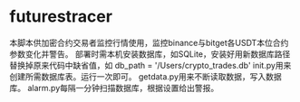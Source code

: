 # futurestracer
本脚本供加密合约交易者监控行情使用，监控binance与bitget各USDT本位合约参数变化并警告。
部署时需本机安装数据库，如SQLite，安装好用新数据库路径替换掉原来代码中缺省值，如 db_path = '/Users/crypto_trades.db'
init.py用来创建所需数据库表。运行一次即可。
getdata.py用来不断读取数据，写入数据库。
alarm.py每隔一分钟扫描数据库，根据设置给出警报。
